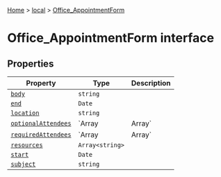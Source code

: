 [Home](./index) &gt; [local](local.md) &gt; [Office\_AppointmentForm](local.office_appointmentform.md)

# Office\_AppointmentForm interface

## Properties

|  Property | Type | Description |
|  --- | --- | --- |
|  [`body`](local.office_appointmentform.body.md) | `string` |  |
|  [`end`](local.office_appointmentform.end.md) | `Date` |  |
|  [`location`](local.office_appointmentform.location.md) | `string` |  |
|  [`optionalAttendees`](local.office_appointmentform.optionalattendees.md) | `Array<string> | Array<EmailAddressDetails>` |  |
|  [`requiredAttendees`](local.office_appointmentform.requiredattendees.md) | `Array<string> | Array<EmailAddressDetails>` |  |
|  [`resources`](local.office_appointmentform.resources.md) | `Array<string>` |  |
|  [`start`](local.office_appointmentform.start.md) | `Date` |  |
|  [`subject`](local.office_appointmentform.subject.md) | `string` |  |


